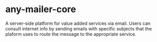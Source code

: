 # any-mailer-core

A server-side platform for value added services via email.
Users can consult internet info by sending emails with specific subjects that the plaform uses to route the message to the appropriate service.
